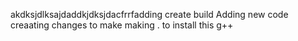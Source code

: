 akdksjdlksajdaddkjdksjdacfrrfadding create build 
Adding new code creaating changes to make making . to install this g++
